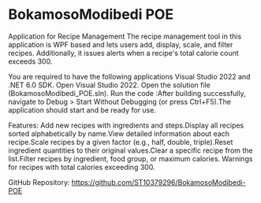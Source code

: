 # BokamosoModibedi POE
Application for Recipe Management
The recipe management tool in this application is WPF based and lets users add, display, scale, and filter recipes. Additionally, it issues alerts when a recipe's total calorie count exceeds 300.

You are required to have the following applications Visual Studio 2022 and .NET 6.0 SDK. 
Open Visual Studio 2022.
Open the solution file (BokamosoModibedi_POE.sln).
Run the code :After building successfully, navigate to Debug > Start Without Debugging (or press Ctrl+F5).The application should start and be ready for use.

Features: Add new recipes with ingredients and steps.Display all recipes sorted alphabetically by name.View detailed information about each recipe.Scale recipes by a given factor (e.g., half, double, triple).Reset ingredient quantities to their original values.Clear a specific recipe from the list.Filter recipes by ingredient, food group, or maximum calories.
Warnings for recipes with total calories exceeding 300.

GitHub Repository:
https://github.com/ST10379296/BokamosoModibedi-POE
